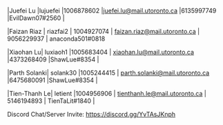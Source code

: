 |Juefei Lu |lujuefei |1006878602 |juefei.lu@mail.utoronto.ca |6135997749 |EvilDawn07#2560 |

|Faizan Riaz | riazfai2 | 1004927074 | faizan.riaz@mail.utoronto.ca | 9056229937 | anaconda501#0818

|Xiaohan Lu| luxiaoh1 |1005683404 | xiaohan.lu@mail.utoronto.ca |4373268409 |ShawLue#8354 |

|Parth Solanki| solank30 |1005244415 | parth.solanki@mail.utoronto.ca |6475680091 |ShawLue#8354 |

|Tien-Thanh Le| letient |1004956906 | tienthanh.le@mail.utoronto.ca | 5146194893 | TienTaLit#1840 |

Discord Chat/Server Invite: https://discord.gg/YvTAsJKnph
